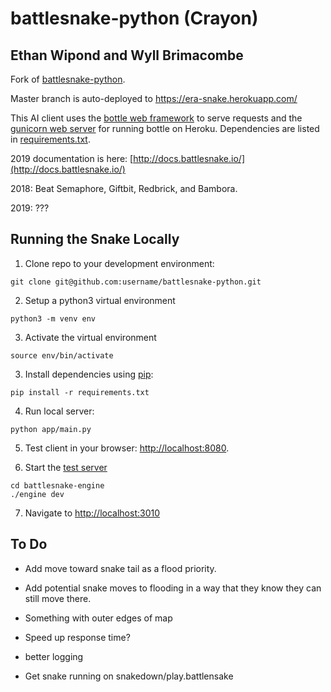 # battlesnake-python (Crayon)

## Ethan Wipond and Wyll Brimacombe

Fork of [battlesnake-python](https://github.com/sendwithus/battlesnake).

Master branch is auto-deployed to https://era-snake.herokuapp.com/

This AI client uses the [bottle web framework](http://bottlepy.org/docs/dev/index.html) to serve requests and the [gunicorn web server](http://gunicorn.org/) for running bottle on Heroku. Dependencies are listed in [requirements.txt](requirements.txt).

2019 documentation is here: [http://docs.battlesnake.io/](http://docs.battlesnake.io/)

2018:
Beat Semaphore, Giftbit, Redbrick, and Bambora.

2019: 
???

## Running the Snake Locally

1) Clone repo to your development environment:
```
git clone git@github.com:username/battlesnake-python.git
```

2) Setup a python3 virtual environment 

```
python3 -m venv env
```

3) Activate the virtual environment

```
source env/bin/activate
```

3) Install dependencies using [pip](https://pip.pypa.io/en/latest/installing.html):
```
pip install -r requirements.txt
```

4) Run local server:
```
python app/main.py
```

5) Test client in your browser: [http://localhost:8080](http://localhost:8080).

6) Start the [test server](http://docs.battlesnake.io/zero-to-snake-linux.html)

```
cd battlesnake-engine
./engine dev
```

7) Navigate to [http://localhost:3010](http://localhost:3010)

## To Do 

- Add move toward snake tail as a flood priority.
- Add potential snake moves to flooding in a way that they know they can still move there.
- Something with outer edges of map

- Speed up response time?
- better logging
- Get snake running on snakedown/play.battlensake
